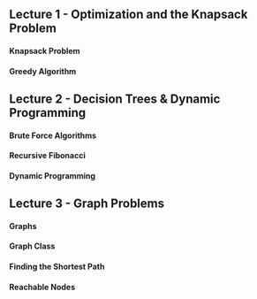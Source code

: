 ## Lecture 1 - Optimization and the Knapsack Problem ##

#### Knapsack Problem ####

#### Greedy Algorithm ####

## Lecture 2 - Decision Trees & Dynamic Programming ##

#### Brute Force Algorithms ####

#### Recursive Fibonacci ####

#### Dynamic Programming ####

## Lecture 3 - Graph Problems ##

#### Graphs ####

#### Graph Class ####

#### Finding the Shortest Path ####

#### Reachable Nodes ####